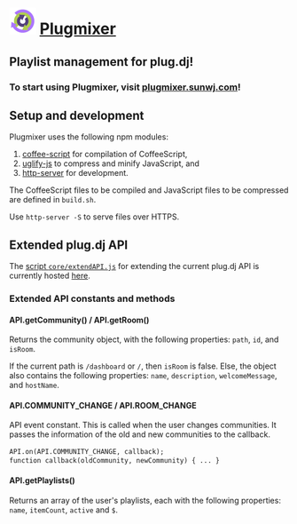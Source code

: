 # ![](https://raw.githubusercontent.com/Sunxperous/plugmixer/master/images/icon48.png) [Plugmixer](https://plugmixer.sunwj.com)

## Playlist management for plug.dj!

### To start using Plugmixer, visit [plugmixer.sunwj.com](https://plugmixer.sunwj.com)!

## Setup and development

Plugmixer uses the following npm modules:

1. [coffee-script](https://github.com/jashkenas/coffeescript) for compilation of CoffeeScript,
1. [uglify-js](https://github.com/mishoo/UglifyJS2) to compress and minify JavaScript, and
1. [http-server](https://github.com/nodeapps/http-server) for development.

The CoffeeScript files to be compiled and JavaScript files to be compressed are defined in `build.sh`.

Use `http-server -S` to serve files over HTTPS.

## Extended plug.dj API

The [script `core/extendAPI.js`](core/extendAPI.js) for extending the current plug.dj API is currently hosted [here](https://plugmixer-serve.sunwj.com/extendAPI.js).

### Extended API constants and methods

#### API.getCommunity() / API.getRoom()
Returns the community object, with the following properties:
`path`, `id`, and `isRoom`.

If the current path is `/dashboard` or `/`, then `isRoom` is false.
Else, the object also contains the following properties:
`name`, `description`, `welcomeMessage`, and `hostName`.

#### API.COMMUNITY_CHANGE / API.ROOM_CHANGE
API event constant. This is called when the user changes communities.
It passes the information of the old and new communities to the callback.

```
API.on(API.COMMUNITY_CHANGE, callback);
function callback(oldCommunity, newCommunity) { ... }
```

#### API.getPlaylists()
Returns an array of the user's playlists, each with the following properties:
`name`, `itemCount`, `active` and `$`.
